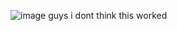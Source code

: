 
![image](https://github.com/user-attachments/assets/3e30cbaa-4065-47dc-9438-31862f4c0c1b)
guys i dont think this worked
